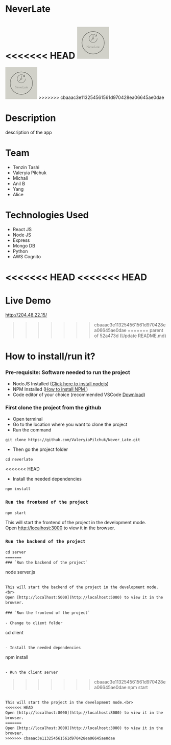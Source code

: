 # NeverLate

<<<<<<< HEAD
<img src="src/static/NeverLate-logos.jpeg" width="100" height="100">
=======
<img src="client/src/static/NeverLate-logos.jpeg" width="100" height="100">
>>>>>>> cbaaac3e113254561561d970428ea06645ae0dae

# Description

description of the app

# Team

- Tenzin Tashi
- Valeryia Pilchuk
- Michali
- Anil B
- Yang
- Alice

# Technologies Used

- React JS
- Node JS
- Express
- Mongo DB
- Python
- AWS Cognito

<<<<<<< HEAD
<<<<<<< HEAD
=======
# Live Demo
<a href="http://204.48.22.15/">http://204.48.22.15/</a>

>>>>>>> cbaaac3e113254561561d970428ea06645ae0dae
=======
>>>>>>> parent of 52a473d (Update README.md)
# How to install/run it?

### Pre-requisite: Software needed to run the project

- NodeJS Installed (<a href="https://nodejs.org/en/download/">Click here to install nodejs</a>)
- NPM Installed (<a href="https://docs.npmjs.com/downloading-and-installing-node-js-and-npm">How to install NPM </a>)
- Code editor of your choice (recommended VSCode <a href="https://code.visualstudio.com">Download</a>)

### First clone the project from the github

- Open terminal
- Go to the location where you want to clone the project
- Run the command

```
git clone https://github.com/ValeryiaPilchuk/Never_Late.git
```

- Then go the project folder

```
cd neverlate
```

<<<<<<< HEAD
- Install the needed dependencies

```
npm install
```

### `Run the frontend of the project`

```
npm start
```

This will start the frontend of the project in the development mode.<br>
Open [http://localhost:3000](http://localhost:3000) to view it in the browser.

### `Run the backend of the project`

```
cd server
=======
### `Run the backend of the project`

```
node server.js
```

This will start the backend of the project in the development mode.<br>
Open [http://localhost:5000](http://localhost:5000) to view it in the browser.

### `Run the frontend of the project`

- Change to client folder

```
cd client
```

- Install the needed dependencies

```
npm install
```

- Run the client server

```
>>>>>>> cbaaac3e113254561561d970428ea06645ae0dae
npm start
```

This will start the project in the development mode.<br>
<<<<<<< HEAD
Open [http://localhost:8000](http://localhost:8000) to view it in the browser.
=======
Open [http://localhost:3000](http://localhost:3000) to view it in the browser.
>>>>>>> cbaaac3e113254561561d970428ea06645ae0dae
